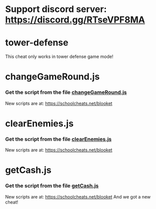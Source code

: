 # **Support discord server: https://discord.gg/RTseVPF8MA**

# tower-defense

This cheat only works in tower defense game mode!

# changeGameRound.js

### Get the script from the file [changeGameRound.js](https://raw.githubusercontent.com/glixzzy/blooket-hack/main/tower-defense/changeGameRound.js)

New scripts are at:
https://schoolcheats.net/blooket


# clearEnemies.js

### Get the script from the file [clearEnemies.js](https://raw.githubusercontent.com/glixzzy/blooket-hack/main/tower-defense/clearEnemies.js)

New scripts are at:
https://schoolcheats.net/blooket


# getCash.js

### Get the script from the file [getCash.js](https://raw.githubusercontent.com/glixzzy/blooket-hack/main/tower-defense/getCash.js)

New scripts are at:
https://schoolcheats.net/blooket
And we got a new cheat!
